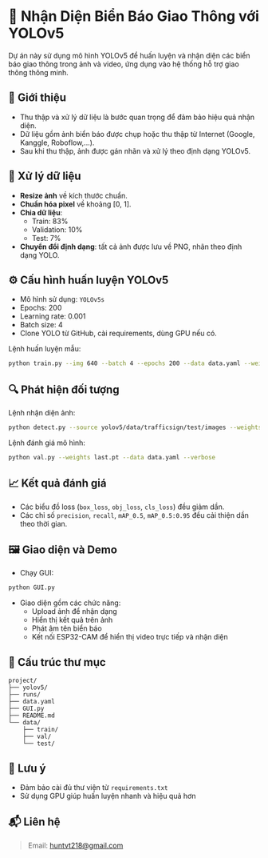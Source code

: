 
# 🚦 Nhận Diện Biển Báo Giao Thông với YOLOv5

Dự án này sử dụng mô hình YOLOv5 để huấn luyện và nhận diện các biển báo giao thông trong ảnh và video, ứng dụng vào hệ thống hỗ trợ giao thông thông minh.

## 📌 Giới thiệu

- Thu thập và xử lý dữ liệu là bước quan trọng để đảm bảo hiệu quả nhận diện.
- Dữ liệu gồm ảnh biển báo được chụp hoặc thu thập từ Internet (Google, Kanggle, Roboflow,...).
- Sau khi thu thập, ảnh được gán nhãn và xử lý theo định dạng YOLOv5.

## 🧹 Xử lý dữ liệu

- **Resize ảnh** về kích thước chuẩn.
- **Chuẩn hóa pixel** về khoảng [0, 1].
- **Chia dữ liệu**: 
  - Train: 83%
  - Validation: 10%
  - Test: 7%
- **Chuyển đổi định dạng**: tất cả ảnh được lưu về PNG, nhãn theo định dạng YOLO.

## ⚙️ Cấu hình huấn luyện YOLOv5

- Mô hình sử dụng: `YOLOv5s`
- Epochs: 200
- Learning rate: 0.001
- Batch size: 4
- Clone YOLO từ GitHub, cài requirements, dùng GPU nếu có.

Lệnh huấn luyện mẫu:

```bash
python train.py --img 640 --batch 4 --epochs 200 --data data.yaml --weights yolov5s.pt --device 0
```

## 🔍 Phát hiện đối tượng

Lệnh nhận diện ảnh:

```bash
python detect.py --source yolov5/data/trafficsign/test/images --weights last.pt --conf 0.7 --data data.yaml
```

Lệnh đánh giá mô hình:

```bash
python val.py --weights last.pt --data data.yaml --verbose
```

## 📈 Kết quả đánh giá

- Các biểu đồ loss (`box_loss`, `obj_loss`, `cls_loss`) đều giảm dần.
- Các chỉ số `precision`, `recall`, `mAP_0.5`, `mAP_0.5:0.95` đều cải thiện dần theo thời gian.

## 🖼️ Giao diện và Demo

- Chạy GUI:

```bash
python GUI.py
```

- Giao diện gồm các chức năng:
  - Upload ảnh để nhận dạng
  - Hiển thị kết quả trên ảnh
  - Phát âm tên biển báo
  - Kết nối ESP32-CAM để hiển thị video trực tiếp và nhận diện

## 📁 Cấu trúc thư mục

```
project/
├── yolov5/
├── runs/
├── data.yaml
├── GUI.py
├── README.md
└── data/
    ├── train/
    ├── val/
    └── test/
```

## 📌 Lưu ý

- Đảm bảo cài đủ thư viện từ `requirements.txt`
- Sử dụng GPU giúp huấn luyện nhanh và hiệu quả hơn

## 📬 Liên hệ

> Email: huntvt218@gmail.com


